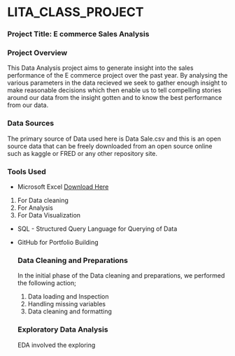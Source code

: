 # LITA_CLASS_PROJECT

### Project Title: E commerce Sales Analysis

### Project Overview
This Data Analysis  project aims to generate insight into the sales performance of the E commerce project over the past year. By analysing the various parameters in the data recieved we seek to gather enough insight to make reasonable decisions which then enable us to tell compelling stories around our data from the insight gotten and to know the best performance from our data.

### Data Sources
The primary source of Data used here is Data Sale.csv and this is an open source data that can be freely downloaded from an open source online such as kaggle or FRED or any other repository site.

### Tools Used
- Microsoft Excel [Download Here](https://www.microsoft.com)
1. For Data cleaning 
2. For Analysis
3. For Data Visualization

- SQL - Structured Query Language for Querying of Data
- GitHub for Portfolio Building

  ### Data Cleaning and Preparations
  In the initial phase of the Data cleaning and preparations, we performed the following action;
  1. Data loading and Inspection
  2. Handling missing variables
  3. Data cleaning and formatting

  ### Exploratory Data Analysis
  EDA involved the exploring
